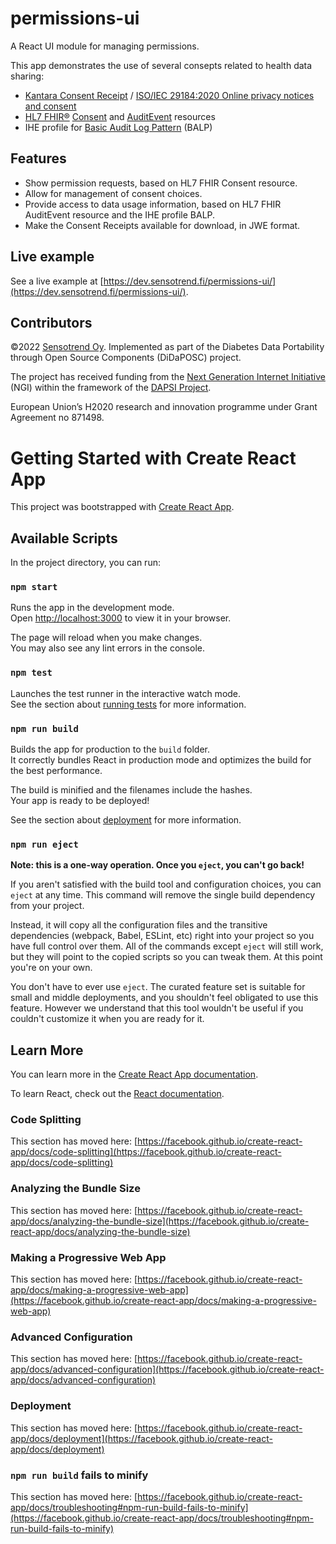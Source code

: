 # permissions-ui
A React UI module for managing permissions.

This app demonstrates the use of several consepts related to health data sharing:
* [Kantara Consent Receipt](https://kantarainitiative.org/download/7902/) / [ISO/IEC 29184:2020 Online privacy notices and consent](https://www.iso.org/standard/70331.html)
* [HL7 FHIR®](http://hl7.org/fhir/) [Consent](http://hl7.org/fhir/consent.html) and [AuditEvent](http://hl7.org/fhir/auditevent.html) resources
* IHE profile for [Basic Audit Log Pattern](https://profiles.ihe.net/ITI/BALP/index.html) (BALP)

## Features
* Show permission requests, based on HL7 FHIR Consent resource.
* Allow for management of consent choices.
* Provide access to data usage information, based on HL7 FHIR AuditEvent resource and the IHE profile BALP.
* Make the Consent Receipts available for download, in JWE format.

## Live example

See a live example at [https://dev.sensotrend.fi/permissions-ui/](https://dev.sensotrend.fi/permissions-ui/).

## Contributors

©2022 [Sensotrend Oy](https://www.sensotrend.com/). Implemented as part of the Diabetes Data Portability through Open Source Components (DiDaPOSC) project.

The project has received funding from the [Next Generation Internet Initiative](https://www.ngi.eu/) (NGI) within the framework of the [DAPSI Project](https://dapsi.ngi.eu).

European Union’s H2020 research and innovation programme under Grant Agreement no 871498.


# Getting Started with Create React App

This project was bootstrapped with [Create React App](https://github.com/facebook/create-react-app).

## Available Scripts

In the project directory, you can run:

### `npm start`

Runs the app in the development mode.\
Open [http://localhost:3000](http://localhost:3000) to view it in your browser.

The page will reload when you make changes.\
You may also see any lint errors in the console.

### `npm test`

Launches the test runner in the interactive watch mode.\
See the section about [running tests](https://facebook.github.io/create-react-app/docs/running-tests) for more information.

### `npm run build`

Builds the app for production to the `build` folder.\
It correctly bundles React in production mode and optimizes the build for the best performance.

The build is minified and the filenames include the hashes.\
Your app is ready to be deployed!

See the section about [deployment](https://facebook.github.io/create-react-app/docs/deployment) for more information.

### `npm run eject`

**Note: this is a one-way operation. Once you `eject`, you can't go back!**

If you aren't satisfied with the build tool and configuration choices, you can `eject` at any time. This command will remove the single build dependency from your project.

Instead, it will copy all the configuration files and the transitive dependencies (webpack, Babel, ESLint, etc) right into your project so you have full control over them. All of the commands except `eject` will still work, but they will point to the copied scripts so you can tweak them. At this point you're on your own.

You don't have to ever use `eject`. The curated feature set is suitable for small and middle deployments, and you shouldn't feel obligated to use this feature. However we understand that this tool wouldn't be useful if you couldn't customize it when you are ready for it.

## Learn More

You can learn more in the [Create React App documentation](https://facebook.github.io/create-react-app/docs/getting-started).

To learn React, check out the [React documentation](https://reactjs.org/).

### Code Splitting

This section has moved here: [https://facebook.github.io/create-react-app/docs/code-splitting](https://facebook.github.io/create-react-app/docs/code-splitting)

### Analyzing the Bundle Size

This section has moved here: [https://facebook.github.io/create-react-app/docs/analyzing-the-bundle-size](https://facebook.github.io/create-react-app/docs/analyzing-the-bundle-size)

### Making a Progressive Web App

This section has moved here: [https://facebook.github.io/create-react-app/docs/making-a-progressive-web-app](https://facebook.github.io/create-react-app/docs/making-a-progressive-web-app)

### Advanced Configuration

This section has moved here: [https://facebook.github.io/create-react-app/docs/advanced-configuration](https://facebook.github.io/create-react-app/docs/advanced-configuration)

### Deployment

This section has moved here: [https://facebook.github.io/create-react-app/docs/deployment](https://facebook.github.io/create-react-app/docs/deployment)

### `npm run build` fails to minify

This section has moved here: [https://facebook.github.io/create-react-app/docs/troubleshooting#npm-run-build-fails-to-minify](https://facebook.github.io/create-react-app/docs/troubleshooting#npm-run-build-fails-to-minify)
